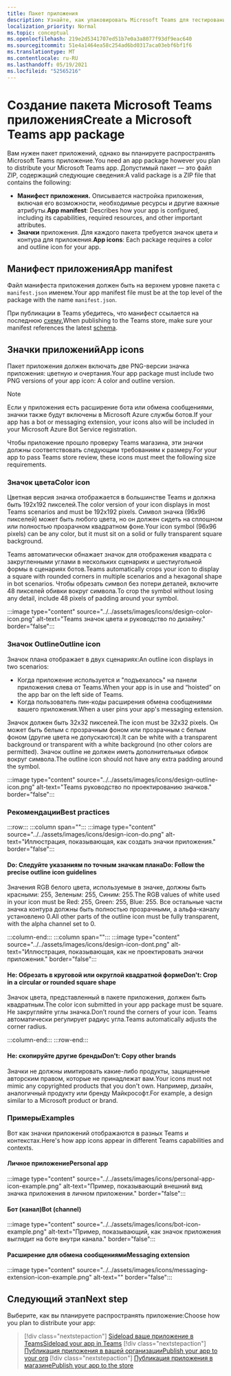 ```yaml
---
title: Пакет приложения
description: Узнайте, как упаковировать Microsoft Teams для тестирования, загрузки и публикации в магазине.
localization_priority: Normal
ms.topic: conceptual
ms.openlocfilehash: 219e2d5341707ed51b7e0a3a8077f93df9eac640
ms.sourcegitcommit: 51e4a1464ea58c254ad6bd0317aca03ebf6bf1f6
ms.translationtype: MT
ms.contentlocale: ru-RU
ms.lasthandoff: 05/19/2021
ms.locfileid: "52565216"
---
```

# <a name="create-a-microsoft-teams-app-package"></a><span data-ttu-id="b7e9e-103">Создание пакета Microsoft Teams приложения</span><span class="sxs-lookup"><span data-stu-id="b7e9e-103">Create a Microsoft Teams app package</span></span>

<span data-ttu-id="b7e9e-104">Вам нужен пакет приложений, однако вы планируете распространять Microsoft Teams приложение.</span><span class="sxs-lookup"><span data-stu-id="b7e9e-104">You need an app package however you plan to distribute your Microsoft Teams app.</span></span> <span data-ttu-id="b7e9e-105">Допустимый пакет — это файл ZIP, содержащий следующие сведения:</span><span class="sxs-lookup"><span data-stu-id="b7e9e-105">A valid package is a ZIP file that contains the following:</span></span>

* <span data-ttu-id="b7e9e-106">**Манифест приложения.** Описывается настройка приложения, включая его возможности, необходимые ресурсы и другие важные атрибуты.</span><span class="sxs-lookup"><span data-stu-id="b7e9e-106">**App manifest**: Describes how your app is configured, including its capabilities, required resources, and other important attributes.</span></span>
* <span data-ttu-id="b7e9e-107">**Значки** приложения. Для каждого пакета требуется значок цвета и контура для приложения.</span><span class="sxs-lookup"><span data-stu-id="b7e9e-107">**App icons**: Each package requires a color and outline icon for your app.</span></span>

## <a name="app-manifest"></a><span data-ttu-id="b7e9e-108">Манифест приложения</span><span class="sxs-lookup"><span data-stu-id="b7e9e-108">App manifest</span></span>

<span data-ttu-id="b7e9e-109">Файл манифеста приложения должен быть на верхнем уровне пакета с `manifest.json` именем.</span><span class="sxs-lookup"><span data-stu-id="b7e9e-109">Your app manifest file must be at the top level of the package with the name `manifest.json`.</span></span> 

<span data-ttu-id="b7e9e-110">При публикации в Teams убедитесь, что манифест ссылается на последнюю [схему.](~/resources/schema/manifest-schema.md)</span><span class="sxs-lookup"><span data-stu-id="b7e9e-110">When publishing to the Teams store, make sure your manifest references the latest [schema](~/resources/schema/manifest-schema.md).</span></span>

## <a name="app-icons"></a><span data-ttu-id="b7e9e-111">Значки приложений</span><span class="sxs-lookup"><span data-stu-id="b7e9e-111">App icons</span></span>

<span data-ttu-id="b7e9e-112">Пакет приложения должен включать две PNG-версии значка приложения: цветную и очертания.</span><span class="sxs-lookup"><span data-stu-id="b7e9e-112">Your app package must include two PNG versions of your app icon: A color and outline version.</span></span>

> [!Note]
> <span data-ttu-id="b7e9e-113">Если у приложения есть расширение бота или обмена сообщениями, значки также будут включены в Microsoft Azure службы ботов.</span><span class="sxs-lookup"><span data-stu-id="b7e9e-113">If your app has a bot or messaging extension, your icons also will be included in your Microsoft Azure Bot Service registration.</span></span>

<span data-ttu-id="b7e9e-114">Чтобы приложение прошло проверку Teams магазина, эти значки должны соответствовать следующим требованиям к размеру.</span><span class="sxs-lookup"><span data-stu-id="b7e9e-114">For your app to pass Teams store review, these icons must meet the following size requirements.</span></span>

### <a name="color-icon"></a><span data-ttu-id="b7e9e-115">Значок цвета</span><span class="sxs-lookup"><span data-stu-id="b7e9e-115">Color icon</span></span>

<span data-ttu-id="b7e9e-116">Цветная версия значка отображается в большинстве Teams и должна быть 192x192 пикселей.</span><span class="sxs-lookup"><span data-stu-id="b7e9e-116">The color version of your icon displays in most Teams scenarios and must be 192x192 pixels.</span></span> <span data-ttu-id="b7e9e-117">Символ значка (96x96 пикселей) может быть любого цвета, но он должен сидеть на сплошном или полностью прозрачном квадратном фоне.</span><span class="sxs-lookup"><span data-stu-id="b7e9e-117">Your icon symbol (96x96 pixels) can be any color, but it must sit on a solid or fully transparent square background.</span></span>

<span data-ttu-id="b7e9e-118">Teams автоматически обнажает значок для отображения квадрата с закругленными углами в нескольких сценариях и шестиугольной формы в сценариях ботов.</span><span class="sxs-lookup"><span data-stu-id="b7e9e-118">Teams automatically crops your icon to display a square with rounded corners in multiple scenarios and a hexagonal shape in bot scenarios.</span></span> <span data-ttu-id="b7e9e-119">Чтобы обрезать символ без потери деталей, включите 48 пикселей обивки вокруг символа.</span><span class="sxs-lookup"><span data-stu-id="b7e9e-119">To crop the symbol without losing any detail, include 48 pixels of padding around your symbol.</span></span>

:::image type="content" source="../../assets/images/icons/design-color-icon.png" alt-text="Teams значок цвета и руководство по дизайну." border="false":::

### <a name="outline-icon"></a><span data-ttu-id="b7e9e-121">Значок Outline</span><span class="sxs-lookup"><span data-stu-id="b7e9e-121">Outline icon</span></span>

<span data-ttu-id="b7e9e-122">Значок плана отображает в двух сценариях:</span><span class="sxs-lookup"><span data-stu-id="b7e9e-122">An outline icon displays in two scenarios:</span></span>

* <span data-ttu-id="b7e9e-123">Когда приложение используется и "подъехалось" на панели приложения слева от Teams.</span><span class="sxs-lookup"><span data-stu-id="b7e9e-123">When your app is in use and “hoisted” on the app bar on the left side of Teams.</span></span>
* <span data-ttu-id="b7e9e-124">Когда пользователь пин-коды расширения обмена сообщениями вашего приложения.</span><span class="sxs-lookup"><span data-stu-id="b7e9e-124">When a user pins your app's messaging extension.</span></span>

<span data-ttu-id="b7e9e-125">Значок должен быть 32x32 пикселей.</span><span class="sxs-lookup"><span data-stu-id="b7e9e-125">The icon must be 32x32 pixels.</span></span> <span data-ttu-id="b7e9e-126">Он может быть белым с прозрачным фоном или прозрачным с белым фоном (другие цвета не допускаются).</span><span class="sxs-lookup"><span data-stu-id="b7e9e-126">It can be white with a transparent background or transparent with a white background (no other colors are permitted).</span></span> <span data-ttu-id="b7e9e-127">Значок outline не должен иметь дополнительных обивок вокруг символа.</span><span class="sxs-lookup"><span data-stu-id="b7e9e-127">The outline icon should not have any extra padding around the symbol.</span></span>

:::image type="content" source="../../assets/images/icons/design-outline-icon.png" alt-text="Teams руководство по проектированию значков." border="false":::

### <a name="best-practices"></a><span data-ttu-id="b7e9e-129">Рекомендации</span><span class="sxs-lookup"><span data-stu-id="b7e9e-129">Best practices</span></span>

:::row:::
   :::column span="":::
:::image type="content" source="../../assets/images/icons/design-icon-do.png" alt-text="Иллюстрация, показывающая, как создать значки приложения." border="false":::

#### <a name="do-follow-the-precise-outline-icon-guidelines"></a><span data-ttu-id="b7e9e-131">Do: Следуйте указаниям по точным значкам плана</span><span class="sxs-lookup"><span data-stu-id="b7e9e-131">Do: Follow the precise outline icon guidelines</span></span>

<span data-ttu-id="b7e9e-132">Значения RGB белого цвета, используемые в значке, должны быть красными: 255, Зеленым: 255, Синим: 255.</span><span class="sxs-lookup"><span data-stu-id="b7e9e-132">The RGB values of white used in your icon must be Red: 255, Green: 255, Blue: 255.</span></span> <span data-ttu-id="b7e9e-133">Все остальные части значка контура должны быть полностью прозрачными, а альфа-каналу установлено 0.</span><span class="sxs-lookup"><span data-stu-id="b7e9e-133">All other parts of the outline icon must be fully transparent, with the alpha channel set to 0.</span></span>

   :::column-end:::
   :::column span="":::
:::image type="content" source="../../assets/images/icons/design-icon-dont.png" alt-text="Иллюстрация, показывающая, как не проектировать значки приложения." border="false":::

#### <a name="dont-crop-in-a-circular-or-rounded-square-shape"></a><span data-ttu-id="b7e9e-135">Не: Обрезать в круговой или округлой квадратной форме</span><span class="sxs-lookup"><span data-stu-id="b7e9e-135">Don't: Crop in a circular or rounded square shape</span></span>

<span data-ttu-id="b7e9e-136">Значок цвета, представленный в пакете приложения, должен быть квадратным.</span><span class="sxs-lookup"><span data-stu-id="b7e9e-136">The color icon submitted in your app package must be square.</span></span> <span data-ttu-id="b7e9e-137">Не закругляйте углы значка.</span><span class="sxs-lookup"><span data-stu-id="b7e9e-137">Don’t round the corners of your icon.</span></span> <span data-ttu-id="b7e9e-138">Teams автоматически регулирует радиус угла.</span><span class="sxs-lookup"><span data-stu-id="b7e9e-138">Teams automatically adjusts the corner radius.</span></span>

   :::column-end:::
:::row-end:::

#### <a name="dont-copy-other-brands"></a><span data-ttu-id="b7e9e-139">Не: скопируйте другие бренды</span><span class="sxs-lookup"><span data-stu-id="b7e9e-139">Don't: Copy other brands</span></span>

<span data-ttu-id="b7e9e-140">Значки не должны имитировать какие-либо продукты, защищенные авторским правом, которые не принадлежат вам.</span><span class="sxs-lookup"><span data-stu-id="b7e9e-140">Your icons must not mimic any copyrighted products that you don't own.</span></span> <span data-ttu-id="b7e9e-141">Например, дизайн, аналогичный продукту или бренду Майкрософт.</span><span class="sxs-lookup"><span data-stu-id="b7e9e-141">For example, a design similar to a Microsoft product or brand.</span></span>

### <a name="examples"></a><span data-ttu-id="b7e9e-142">Примеры</span><span class="sxs-lookup"><span data-stu-id="b7e9e-142">Examples</span></span>

<span data-ttu-id="b7e9e-143">Вот как значки приложений отображаются в разных Teams и контекстах.</span><span class="sxs-lookup"><span data-stu-id="b7e9e-143">Here's how app icons appear in different Teams capabilities and contexts.</span></span>

#### <a name="personal-app"></a><span data-ttu-id="b7e9e-144">Личное приложение</span><span class="sxs-lookup"><span data-stu-id="b7e9e-144">Personal app</span></span>

:::image type="content" source="../../assets/images/icons/personal-app-icon-example.png" alt-text="Пример, показывающий внешний вид значка приложения в личном приложении." border="false":::

#### <a name="bot-channel"></a><span data-ttu-id="b7e9e-146">Бот (канал)</span><span class="sxs-lookup"><span data-stu-id="b7e9e-146">Bot (channel)</span></span>

:::image type="content" source="../../assets/images/icons/bot-icon-example.png" alt-text="Пример, показывающий, как значок приложения выглядит на боте внутри канала." border="false":::

#### <a name="messaging-extension"></a><span data-ttu-id="b7e9e-148">Расширение для обмена сообщениями</span><span class="sxs-lookup"><span data-stu-id="b7e9e-148">Messaging extension</span></span>

:::image type="content" source="../../assets/images/icons/messaging-extension-icon-example.png" alt-text="<alt text>" border="false":::

## <a name="next-step"></a><span data-ttu-id="b7e9e-150">Следующий этап</span><span class="sxs-lookup"><span data-stu-id="b7e9e-150">Next step</span></span>

<span data-ttu-id="b7e9e-151">Выберите, как вы планируете распространять приложение:</span><span class="sxs-lookup"><span data-stu-id="b7e9e-151">Choose how you plan to distribute your app:</span></span>

> [!div class="nextstepaction"]
> [<span data-ttu-id="b7e9e-152">Sideload ваше приложение в Teams</span><span class="sxs-lookup"><span data-stu-id="b7e9e-152">Sideload your app in Teams</span></span>](~/concepts/deploy-and-publish/apps-upload.md)
> [!div class="nextstepaction"]
> [<span data-ttu-id="b7e9e-153">Публикация приложения в вашей организации</span><span class="sxs-lookup"><span data-stu-id="b7e9e-153">Publish your app to your org</span></span>](/MicrosoftTeams/tenant-apps-catalog-teams?toc=/microsoftteams/platform/toc.json&bc=/MicrosoftTeams/breadcrumb/toc.json)
> [!div class="nextstepaction"]
> [<span data-ttu-id="b7e9e-154">Публикация приложения в магазине</span><span class="sxs-lookup"><span data-stu-id="b7e9e-154">Publish your app to the store</span></span>](~/concepts/deploy-and-publish/appsource/publish.md)
